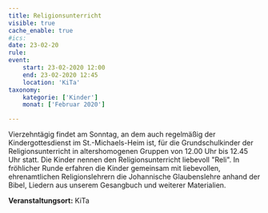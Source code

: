 ```yaml
---
title: Religionsunterricht
visible: true
cache_enable: true
#ics: 
date: 23-02-20
rule: 
event:
	start: 23-02-2020 12:00
	end: 23-02-2020 12:45
	location: 'KiTa'
taxonomy:
	kategorie: ['Kinder']
	monat: ['Februar 2020']

---
```

Vierzehntägig findet am Sonntag, an dem auch regelmäßig der Kindergottesdienst im St.-Michaels-Heim ist, für die Grundschulkinder der Religionsunterricht in altershomogenen Gruppen von 12.00 Uhr bis 12.45 Uhr statt. Die Kinder nennen den Religionsunterricht liebevoll "Reli". In fröhlicher Runde erfahren die Kinder gemeinsam mit liebevollen, ehrenamtlichen Religionslehrern die Johannische Glaubenslehre anhand der Bibel, Liedern aus unserem Gesangbuch und weiterer Materialien.



**Veranstaltungsort:** KiTa

